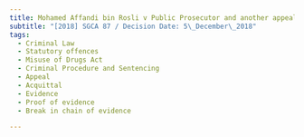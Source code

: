 ```yaml
---
title: Mohamed Affandi bin Rosli v Public Prosecutor and another appeal
subtitle: "[2018] SGCA 87 / Decision Date: 5\_December\_2018"
tags:
  - Criminal Law
  - Statutory offences
  - Misuse of Drugs Act
  - Criminal Procedure and Sentencing
  - Appeal
  - Acquittal
  - Evidence
  - Proof of evidence
  - Break in chain of evidence

---
```

